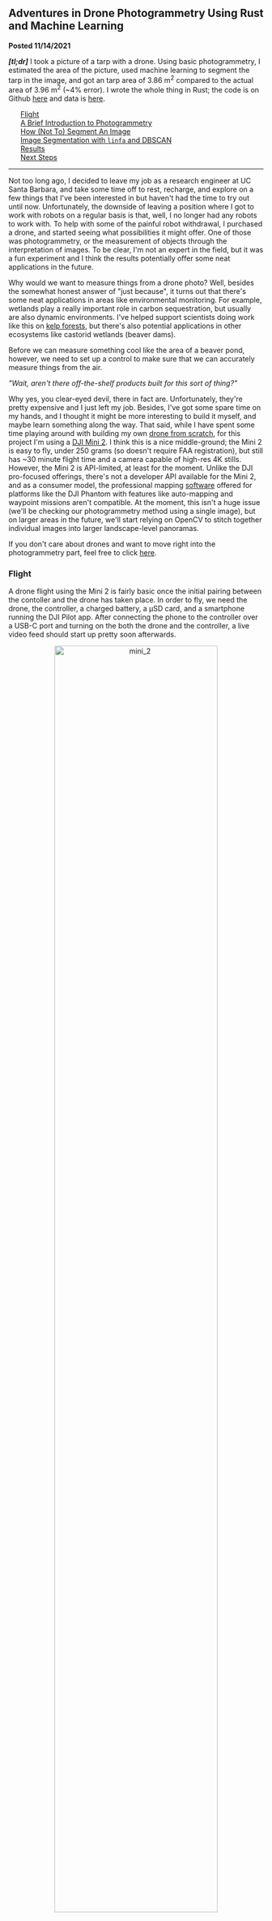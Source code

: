 ## Adventures in Drone Photogrammetry Using Rust and Machine Learning
**Posted 11/14/2021**

***[tl;dr]*** I took a picture of a tarp with a drone. Using basic photogrammetry, I estimated the area of the picture, used machine learning to segment the tarp in the image, and got an tarp area of 3.86 m<sup>2</sup> compared to the actual area of 3.96 m<sup>2</sup> (~4% error). I wrote the whole thing in Rust; the code is on Github [here](https://github.com/quietlychris/tarp_photogrammetry) and data is [here](/data/index.html#drone).

<ul>
    <div class="tab"><a href="adventures_in_photogrammetry#Flight"/>Flight</a></div>
    <div class="tab"><a href="adventures_in_photogrammetry#Photogrammetry"/>A Brief Introduction to Photogrammetry</a></div>
    <div class="tab"><a href="adventures_in_photogrammetry#HowNotTo"/>How (Not To) Segment An Image</a></div>
    <div class="tab"><a href="adventures_in_photogrammetry#DBSCAN"/>Image Segmentation with <code>linfa</code> and DBSCAN</a></div>
    <div class="tab"><a href="adventures_in_photogrammetry#Results"/>Results</a></div>
    <div class="tab"><a href="adventures_in_photogrammetry#NextSteps"/>Next Steps</a></div>
</ul>

--- 

Not too long ago, I decided to leave my job as a research engineer at UC Santa Barbara, and take some time off to rest, recharge, and explore on a few things that I've been interested in but haven't had the time to try out until now. Unfortunately, the downside of leaving a position where I got to work with robots on a regular basis is that, well, I no longer had any robots to work with. To help with some of the painful robot withdrawal, I purchased a drone, and started seeing what possibilities it might offer. One of those was photogrammetry, or the measurement of objects through the interpretation of images. To be clear, I'm not an expert in the field, but it was a fun experiment and I think the results potentially offer some neat applications in the future.

Why would we want to measure things from a drone photo? Well, besides the somewhat honest answer of "just because", it turns out that there's some neat applications in areas like environmental monitoring. For example, wetlands play a really important role in carbon sequestration, but usually are also dynamic environments. I've helped support scientists doing work like this on [kelp forests](/data/drone/aq_minor_20210827.png), but there's also potential applications in other ecosystems like castorid wetlands (beaver dams). 

Before we can measure something cool like the area of a beaver pond, however, we need to set up a control to make sure that we can accurately measure things from the air. 

*"Wait, aren't there off-the-shelf products built for this sort of thing?"*

Why yes, you clear-eyed devil, there in fact are. Unfortunately, they're pretty expensive and I just left my job. Besides, I've got some spare time on my hands, and I thought it might be more interesting to build it myself, and maybe learn something along the way. That said, while I have spent some time playing around with building my own [drone from scratch](https://github.com/quietlychris/quadcopter), for this project I'm using a [DJI Mini 2](https://www.dji.com/mini-2/specs). I think this is a nice middle-ground; the Mini 2 is easy to fly, under 250 grams (so doesn't require FAA registration), but still has ~30 minute flight time and a camera capable of high-res 4K stills. However, the Mini 2 is API-limited, at least for the moment. Unlike the DJI pro-focused offerings, there's not a developer API available for the Mini 2, and as a consumer model, the professional mapping [software](https://www.dji.com/dji-terra) offered for platforms like the DJI Phantom with features like auto-mapping and waypoint missions aren't compatible. At the moment, this isn't a huge issue (we'll be checking our photogrammetry method using a single image), but on larger areas in the future, we'll start relying on OpenCV to stitch together individual images into larger landscape-level panoramas. 

If you don't care about drones and want to move right into the photogrammetry part, feel free to click [here](/writing/adventures_in_photogrammetry#Photogrammetry). 

<!--Drone flight section -->
<h3 id="Flight">Flight</h3>

A drone flight using the Mini 2 is fairly basic once the initial pairing between the contoller and the drone has taken place. In order to fly, we need the drone, the controller, a charged battery, a μSD card, and a smartphone running the DJI Pilot app. After connecting the phone to the controller over a USB-C port and turning on the both the drone and the controller, a live video feed should start up pretty soon afterwards. 

<center><img src="/data/drone/dji_mini_2.jpg" alt="mini_2" width="80%"/></center>
<div class = "fig-title">DJI Mini 2 flight hardware</div>

Flight after pairing is fairly simple; simply set the drone down in a flat location a few meters away with the camera facing away from you (and anyone else in the vicinity, safety first), and double-tap the "Begin Flight" button on the app. The Mini 2 will automatically start its propellers and lift itself into a hover at around 1.2 m off the ground. Importantly, the zero position (where the drone considers 0.0 m) is based on the initial flight elevation, *not* it's actual height over ground. This is important in areas where we might start flying on a cliff or other elevated location which, for example, we might want to do while surveying a coastal ocean location.

The goal of this flight is to take a top-down photograph at a known height of an easily-identified target with a known area. By doing this, we'll be able to test our photogrammetry method for estimating areas will result in an an accurate value. Ideally, we'll also do this from various heights to make sure that we're not missing some sort of non-linearity that will accidentally show up in the future when flying over targets at a different altitude than during this test.

In order to accomplish this, I started by laying out a silver tarp on a soccer field, where the difference in color should make it fairly easy to discriminate. Second, the drone itself was flown up to an altitude of 9.9 m, and the camera turned at a 90° angle, nominally pointing directly down. The Mini 2 doesn't have an easy way to revisit flight logs afterwards, so checking height before taking the picture is important. Similarly, the specified height above 10 m only changes in 1 meter intervals, vs. 0.1 meter intervals before 10 m. We're interested in having as accurate a height estimate as possible, so while it's possible to guess the approximate height based on checking for the transition point between, say, 19 m and 20 m (which would put the height at around 19.9 meters), the we'll take what we can get at the start. 

<center><img src="/data/drone/DJI_0137.JPG" alt="drone_photo_1" width="80%"/></center>
<div class = "fig-title">Tarp image taken at 9.9 m altitude</div>

<!--Photogrammetry section -->
<h3 id="Photogrammetry">A Brief Introduction to Photogrammetry</h3>

At a high level, photogrammetry is based on angles, distances, and right triangles. Below is a(n admittedly rough) sketch of how this works. 

<center><img src="/data/drone/photogrammetry_geometry.jpg" alt="geometry" width="80%"/></center>
<div class = "fig-title">Basic photogrammetric geometry sketch</div>

The drone sits at an altitude <math>h</math>, where it takes a picture at a certain resolution. We intuitively know that this picture has a finite area--that is, the rectangle of pixels that makes up the pictures only covers a certain amount of area. Even better, since we know the resolution of our picture ("4K" means we get a 4000 x 2250 pixel image), we can approximate the area covered by each pixel individually, and the sum the total of the "tarp" pixels to get the an estimate of the actual area. 

<center><math>pixel_area = total_area / (resolution_x * resolution_y)<math></center>

But how much area does our image cover? That depends mainly on two things: the height of the drone, and the lens angle of the camera. The lens angle <math>θ</math> is a built-in property of the drone; we can pull it from the manufacturer specs, where for the Mini2, <math>θ = 83°</math>. From there, we'll use some of that high school trigonometry we were never sure we'd use to solve for the length of the far side of the. Note that in order to form the right triangle, we're actually using <math>θ/2</math>, which only gives us half of the picture's actual width, <math>w/2</math>.

```rust 
    fn area_from_pixels(drone_height: f64, 
                        tarp_pixels: usize, 
                        scaling_factor: f64) -> f64 {
        // DJI Mini 2 camera specs: https://www.dji.com/mini-2/specs
        // FOV: 83°
        // Focus range: 1 m to ∞
        // Image resolution: 4000x2250

        // We'll come back to this number later
        let definitely_not_a_fudge_factor = 0.5;
        let lens_angle_v: f64 = 
            (definitely_not_a_fudge_factor * 83f64).to_radians() / 2.0;
        let lens_angle_h: f64 = 83f64.to_radians() / 2.0;

        // Vertical edge length of the image frame is real distance at `d` meters
        let l_v = 2.0 * drone_height * lens_angle_v.atan(); 
        let l_h = 2.0 * drone_height * lens_angle_h.atan();

        let frame_area = l_v * l_h;

        let w = 4000.0 * scaling_factor; // # of pixels on the x-axis
        let h = 2250.0 * scaling_factor; // # of pixels on the y-axis
        let pixel_area = frame_area / (w * h); // Area per pixel in meters
        // Fun fact: Rust formatting includes support for scientific notation!
        println!("Pixel area: {:.2e} m^2", pixel_area);

        let est_tarp_area = tarp_pixels as f64 * pixel_area;
        est_tarp_area
    }
```

<!--Photogrammetry section -->
<h3 id="HowNotTo">How (Not To) Segment An Image</h3>

At this point, we've got an estimate for the area covered by each pixel; the next step is to try to calculate the number of pixels that are assigned to the the tarp in the image. Once we have that, we can simply multiply the two together:

<center><math>tarp_area = number_of_tarp_pixels * pixel_area</math></center>

and we'll have our answer. But how to count the pixels in the tarp?

There are a few ways that we could do this; to start, it's pretty easy to open up [GIMP](https://www.gimp.org/) and pull out the `Measure` utility. Since the tarp is rectangular, all it would take is a measurement along each axis. Of course, this approach is pretty unlikely to work on anything besides rectangles; it doesn't generalize very well.

<center><img src="/data/drone/tarp_long_edge.png" alt="tarp_gimp" width="60%"/></center>
<div class = "fig-title">Measuring the tarp in GIMP</div>

We could also use something like a color filter. Each pixel in the image is represented as an `image::Rgba([r, g, b, α])` data structure. By iterating over each one, we could check to see if it matches a set of rules that we provide that would prefer the tarp's pixels over all others. 

For example, we know that the tarp is silver, while the rest of the field is green. As a result, the ratio of Green to Blue should be much higher on the grass than the tarp. So we, could create a function like

```rust
  /// Check if a pixel is grey based on green/blue ratio
  #[inline]
  fn is_grey(pixel: Rgba<u8>, threshold: f64) -> bool {
      if (pixel[1] as f64 / pixel[2] as f64) > threshhold {
          true
      } 
      else {
          false
      }
  }
```
The problem with simple color filters is that they tend not to end up being so simple. A single rule rarely takes care of everything, so you start adding conditionals, which are then based on things like lighting or location, so you add more conditionals, but then some rules conflict with others so you add more conditionals to resolve those, and so on forever until you give up and go live in a monastery for a while to contemplate the infinite possibilities created by the universe's fickle nature. Ahem. 

Anyway, while this might work for a one-off, it's an approach that rarely ends up being more flexible than just coloring in the image yourself and going from there. 

Speaking on coloring in, if we knew we were going to be doing a ton of this kind of characterization in the future, we might want to try something like [semantic segmentation](https://www.cs.toronto.edu/~tingwuwang/semantic_segmentation.pdf) using a convolutional neural network. In fact, you can get [decent results](https://github.com/ucsb-coast-lab/minimal_segmentation) with relatively little training data using this approach, especially if you use one of the pre-built solutions like [FastAI's Segmentation API](https://docs.fast.ai/tutorial.vision.html#Segmentation).

However, unless you already have a pipeline set up for it, annotating data by hand may not be worth it for only a few pictures, at which point you'll either need to rent a GPU from a cloud provider or spend the money on one yourself in order to have enough room to fit an effective training network in anyway. 

<!--Image segmenation with DBSCAN -->
<h3 id="DBSCAN">Image Segmentation with <code>linfa</code> and DBSCAN</h3>

In this case, the core task that we're working on is separating out a localized group of pixels that display a significant color difference over the other pixels in the image. 

This just happens the is the sort of sweet spot where a clustering algorithm might come in handy. One of the most of common of these is DBSCAN, or the "Density-Based Spatial Clustering with Noise." While I'm not going to explain how it works here, it functionally does a really good job at automatically identifying groups of related data, while also filtering out data that is unrelated to any of those groups. In addition, DBSCAN often does a nice job while dealing with not-so-structured data, which is an asset when dealing with real-world image data. If you are interested in a more in-depth exploration, feel free to take a look at the chapter I wrote about it for the Rust-ML Book [here](https://rust-ml.github.io/book/4_dbscan.html).  

The first thing we'll do is open the image file with the [`image`](https://docs.rs/image/) library, then resize the image. Resizing isn't necessary, but is often practical in order to reduce iteration time. I'd recommend trying a <math>0.2</math> scaling factor to start. 

```rust 
    let img = image::open(path)?; 
    let (w, h) = img.dimensions(); // (u32, u32)
    // Resize the image based on a [0.0, 1.0] scaling factor
    // Smaller images (smaller scales) will be faster, but with 
    // less resolution
    let img = resize(
        &img,
        (w as f64 * scaling_factor) as u32,
        (h as f64 * scaling_factor) as u32,
        FilterType::Triangle, // Different filters have different effects
    );
```
Once the image is resized, we'll want to convert it into a form that can be easily processed by [`linfa`](https://github.com/rust-ml/linfa), a Rust machine learning library akin to scikit-learn. In this case, we'll flatten it out, where each pixel is a new row in the form `[x, y, r, g, b]`, to create an `ndarray::Array2<f64>` <math>(w*h) x 5</math> array. 

From there, we can call the `linfa-clustering::AppxDbscan` algorithm (similar to the vanilla DBSCAN algorithm, but which often runs a little more quickly), and supply it with a couple of hyperparameters. You may need to play with the <strong><code>tolerance</code></strong> parameter a little bit before getting it right.  

```rust 
    // Convert this image into an Array2<f64> array with [x,y,r,g,b] rows
    for y in 0..h {
        for x in 0..w {
            let pixel = img.get_pixel(x, y);
            let num = (y * w) + x;

            array[[num as usize, 0]] = x as f64;
            array[[num as usize, 1]] = y as f64;
            array[[num as usize, 2]] = pixel[0] as f64;
            array[[num as usize, 3]] = pixel[1] as f64;
            array[[num as usize, 4]] = pixel[2] as f64;
        }
    }

    let min_points = 500;
    // Since the tarp is local, we'll use all [x,y] coordinates as well, 
    // but we could only evaluate based on color using array.slice(s![.., 2..]) 
    let clusters = AppxDbscan::params(min_points)
        .tolerance(tolerance) // Tolerance param is supplied in fn args
        .transform(&array.slice(s![.., ..]))?;
```

Depending on the hyperparameters, clustering may take anywhere from a few seconds to a few minutes, and should scale geometrically with the size of the image. The returned value is a vector of assigned clusters, with a total length equal to the number of rows in the original array. We'll iterate of this list, and depending on the cluster value, write one of several pixel options to the <code>[x, y]</code> position of that pixel. Critically, each time that we get a tarp pixel (assigned the second-largest cluster), we'll add to a running count and color it `RED`. 

```rust
    let mut count = 0;
    for i in 0..array.shape()[0] {
        let x = array[[i, 0]] as u32;
        let y = array[[i, 1]] as u32;
        let pixel = img.get_pixel(x, y);
        match clusters[i] {
            Some(0) => {
                // If it's part of the background, keep the original pixel
                new_img.put_pixel(x, y, *pixel);
            }
            Some(1) => {
                // Color tarp-assigned pixels RED
                new_img.put_pixel(x, y, Rgba([255, 0, 0, 255]));
                count += 1;
            }
            // In DBSCAN, not all pixels are assigned a cluster
            // Color unassigned pixels BLUE
            None => {
                new_img.put_pixel(x, y, Rgba([0, 0, 255, 255]));
            }
            _ => {
                // Depending on our selected hyperparameters, we could 
                // potentially get a scattering of smaller clusters
                // Color small clusters YELLOW, should they occur
                new_img.put_pixel(x, y, Rgba([255, 170, 29, 255]));
            }
        }
    }
```

<!--Results -->
<h3 id="Results">Results</h3>

**Summary:**

**At 9.9 m height, this method estimated an area of 3.86 m<sup>2</sup>, vs. 3.96 m<sup>2</sup> actual. This represents an error of approximately 3.0%.**

**At 20 m height, this method estimated an area of 3.92 m<sup>2</sup>, vs. 3.96 m<sup>2</sup> actual. This represents an error of approximately 1.5%.**

After clustering, we can see that the algorithm has done its job well; the tarp is almost completely covered with red pixels, and there are very few falsely-identified pixels elsewhere. One interesting result is the assignment of a **`None`** label to the perimeter of the tarp. I think that this is due to the shadow created along the edge, where the tarp is not sitting fully flat along the ground. 

<center><a href="/data/drone/tarp_side_by_side_99.png" target=blank><img src="/data/drone/tarp_side_by_side_99.png" alt="side_by_side_99" width="95%"/></a></center>
<div class = "fig-title">Original tarp photo vs. clustered result (<code>h</code> = 9.9 m)</div>

For the above result, the segmentation process was run with hyperparams of **`(scaling_factor, tolerance) = (0.20, 20.0)`**, resulting in 16253 tarp pixels and an estimated tarp area of 3.86 m<sup>2</sup>. Compared to the actual area of 3.96 m<sup>2</sup>, this represents an error of approximately 3.0%

<center><a href="/data/drone/tarp_side_by_side_20.png" target=blank><img src="/data/drone/tarp_side_by_side_20.png" alt="side_by_side_20" width="95%"/></a></center><div class = "fig-title">Original tarp photo vs. clustered result (<code>h</code> = 20 m)</div>

Using the same hyperparameters with a height of 20 m, 4049 tarp pixels were estimated and a resulting tarp area of 3.86 m<sup>2</sup>, or 1.5% error compared to the 3.96 m<sup>2</sup> actual area. It's also worth noting that a white painted line was present in the upper right corner of the 20 m image, and demonstrates the value of using DBSCAN instead of something like naive color filtering; many pixels in that line were noted as not belonging to the standard background, but none were assigned to the tarp itself.

As a result, I believe that this method demonstrates solid proof-of-concept for performing basic photogrammetry from a low-cost consumer-grade drone like the DJI Mini 2. It also demonstrates the ability of using Rust data science tools to perform data analysis with relatively low overhead.  

<h3 id="NextSteps">Next Steps, or <i>"Hey, wait, what was 'fudge factor' from that code snippet above?"</i> </h3>

Ah, I can't get one by you, ya opalescent tree shark. Yes, in the area estimation code above, there's a variable called **`definitely_not_a_fudge_factor`**, where I multiply the angle of the horizontal lens angle by an additional `0.5`. Based on the numbers we have, this is not in line with a purely first-principles approach. However, I think there's a fair justification for doing this.  

```rust
    // ↓ (this thing)
    let definitely_not_a_fudge_factor = 0.5;
    let lens_angle_v: f64 = 
        (definitely_not_a_fudge_factor * 83f64).to_radians() / 2.0;
```
First, I should say that I'm mostly doing this because It Seems To Work™. Second, cameras that are involved in photogrammetry tend to have more than a single number reported for their field-of-view angles, where the horizontal and vertical angles have different values. Take a look at the specs of a StereoLabs [ZED camera](https://www.stereolabs.com/zed/), for instance. This isn't the case in the Mini 2's documentation; it only has a single value of 83°. Especially considering that the resulting images don't have a 1:1 aspect ratio at any resolution (it's actually a 16:9 ratio), I suspect there's some missing information here. In general, it would be ideal to determine the actual effective field of views, as well as correct for image distortion common to cameras like this one. 

We could instead do a simple ratio for this correction factor; a ratio of 9/16 is technically 0.5625. However, when I was testing this, no matter how I measured the size of the tarp (in GIMP, using various DBSCAN hyperparams, etc.), I was consistently getting too high an area (closer to 8-10% error over actual rather than 2-4%). Since I'm missing this information anyway, I unscientifically dropped that ratio to 2:1 instead. Considering the lack of precision in altitude data (maybe the measurement is slightly biased?) I don't consider this particularly egregious, but it is something worth calling out and keeping an eye on in the future data. Having a control area in place would be a prudent check on this in future datasets. 

In addition, this could be worked into more formal estimates for the variation; right now we're reporting the error percentages based on a single value. Using additional tests, as well as considering individual contribution sources of error like altitude, it would be possible to produce a more formal [uncertainty analysis](https://ocw.mit.edu/courses/aeronautics-and-astronautics/16-621-experimental-projects-i-spring-2003/lecture-notes/10_errors03.pdf) for this measurement. 

### Additional Future Work

Besides keeping an eye on the effect of that adjustment factor for θ<sub>v</sub>, a good next step would be evaluating the effects of panorama stitching on this process. Especially for applications like environmental monitoring, a single photo rarely covers enough ground to be truly useful, and as a drone get higher up, the resolution of the images necessarily decrease. As a result, stitching together a number of low-altitude images could allow us to run this kind of segmentation-for-area process on larger, more complex targets. 

I've actually already put together a prototype for this using OpenCV's Python bindings. There is an OpenCV bindings for Rust ([`opencv-rust`](https://github.com/twistedfall/opencv-rust)), but it would be really cool to use a native Rust library to do this. While developers in the [Rust-CV](https://github.com/rust-cv) organization has mentioned that this will eventually on their roadmap, several required elements like homography estimators need to be implemented first. Similarly, using OpenCV's functions for calibrating the camera and measuring/correcting for the aforementioned distortion would be possible, although likely difficult without dropping back down in the native library. In the meantime, scripting together those functions would be possible (or I could port the whole thing over to Python). For specific problems, using a semantic segmentation model to identify target pixels would also be an interesting challenge. 

---

This was a lot of fun to explore, and I have to admit I'm looking forward to getting out into more interesting places for flights in the future. If you have any questions, comments, constructive feedback, corrections, or interpretive dances, please feel free to reach out to me over [email](mailto:christopher.and.moran@gmail.com). Thanks for stopping by!

---

Thanks to Geordan Worley (vadix) for taking the time to review a draft of this and give me some excellent feedback! Any mistakes are, of course, only mine. 